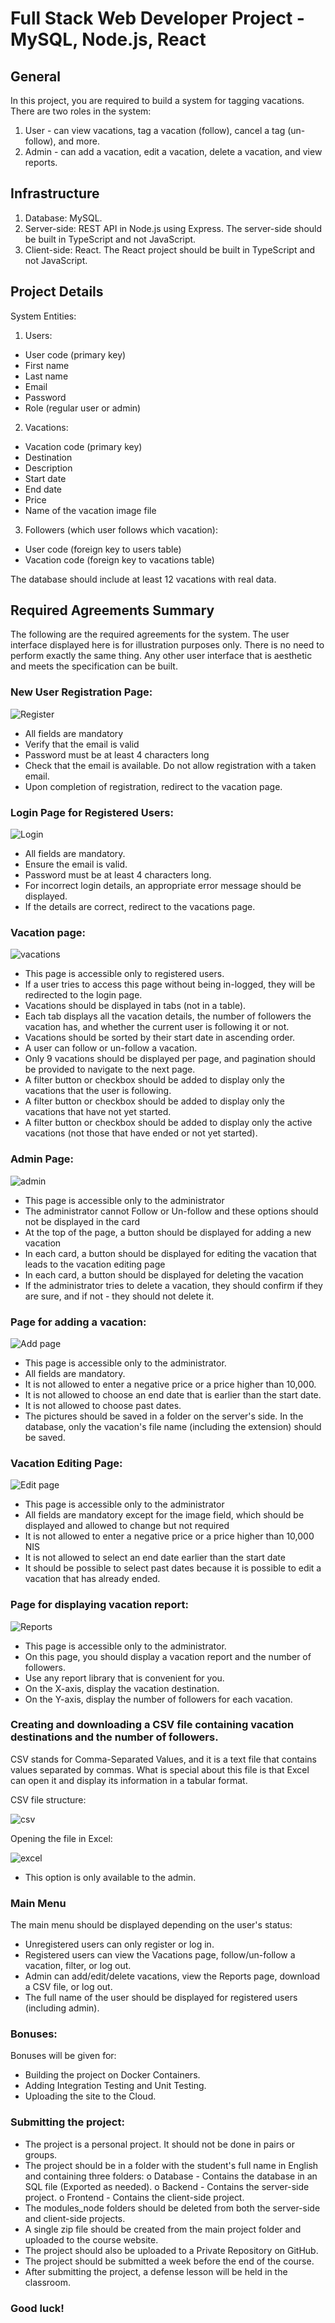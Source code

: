 # Full Stack Web Developer Project - MySQL, Node.js, React

## General
In this project, you are required to build a system for tagging vacations.
There are two roles in the system:
1. User - can view vacations, tag a vacation (follow), cancel a tag (un-follow), and more.
2. Admin - can add a vacation, edit a vacation, delete a vacation, and view reports.

## Infrastructure
1. Database: MySQL.
2. Server-side: REST API in Node.js using Express.
The server-side should be built in TypeScript and not JavaScript.
3. Client-side: React.
The React project should be built in TypeScript and not JavaScript.

## Project Details
System Entities:
1. Users:
- User code (primary key)
- First name
- Last name
- Email
- Password
- Role (regular user or admin)
2. Vacations:
- Vacation code (primary key)
- Destination
- Description
- Start date
- End date
- Price
- Name of the vacation image file
3. Followers (which user follows which vacation):
- User code (foreign key to users table)
- Vacation code (foreign key to vacations table)

The database should include at least 12 vacations with real data.

## Required Agreements Summary
The following are the required agreements for the system. The user interface displayed here is for illustration purposes only. There is no need to perform exactly the same thing. Any other user interface that is aesthetic and meets the specification can be built.

### New User Registration Page:
![Register](/snapshots/register.JPG)

- All fields are mandatory
- Verify that the email is valid
- Password must be at least 4 characters long
- Check that the email is available. Do not allow registration with a taken email.
- Upon completion of registration, redirect to the vacation page.

### Login Page for Registered Users:
![Login](/snapshots/login.JPG)

* All fields are mandatory.
* Ensure the email is valid.
* Password must be at least 4 characters long.
* For incorrect login details, an appropriate error message should be displayed.
* If the details are correct, redirect to the vacations page.

### Vacation page:
![vacations](/snapshots/vacations.JPG)

- This page is accessible only to registered users.
- If a user tries to access this page without being in-logged, they will be redirected to the login page.
- Vacations should be displayed in tabs (not in a table).
- Each tab displays all the vacation details, the number of followers the vacation has, and whether the current user is following it or not.
- Vacations should be sorted by their start date in ascending order.
- A user can follow or un-follow a vacation.
- Only 9 vacations should be displayed per page, and pagination should be provided to navigate to the next page.
- A filter button or checkbox should be added to display only the vacations that the user is following.
- A filter button or checkbox should be added to display only the vacations that have not yet started.
- A filter button or checkbox should be added to display only the active vacations (not those that have ended or not yet started).


### Admin Page:
![admin](/snapshots/admin-vacations.JPG)

- This page is accessible only to the administrator
- The administrator cannot Follow or Un-follow and these options should not be displayed in the card
- At the top of the page, a button should be displayed for adding a new vacation
- In each card, a button should be displayed for editing the vacation that leads to the vacation editing page
- In each card, a button should be displayed for deleting the vacation
- If the administrator tries to delete a vacation, they should confirm if they are sure, and if not - they should not delete it.

### Page for adding a vacation:
![Add page](/snapshots/add.JPG)

- This page is accessible only to the administrator.
- All fields are mandatory.
- It is not allowed to enter a negative price or a price higher than 10,000.
- It is not allowed to choose an end date that is earlier than the start date.
- It is not allowed to choose past dates.
- The pictures should be saved in a folder on the server's side. In the database, only the vacation's file name (including the extension) should be saved.


### Vacation Editing Page:
![Edit page](/snapshots/edit.JPG)

- This page is accessible only to the administrator
- All fields are mandatory except for the image field, which should be displayed and allowed to change but not required
- It is not allowed to enter a negative price or a price higher than 10,000 NIS
- It is not allowed to select an end date earlier than the start date
- It should be possible to select past dates because it is possible to edit a vacation that has already ended.

### Page for displaying vacation report:
![Reports](/snapshots/report.JPG)

- This page is accessible only to the administrator.
- On this page, you should display a vacation report and the number of followers.
- Use any report library that is convenient for you.
- On the X-axis, display the vacation destination.
- On the Y-axis, display the number of followers for each vacation.

### Creating and downloading a CSV file containing vacation destinations and the number of followers.
CSV stands for Comma-Separated Values, and it is a text file that contains values separated by commas. What is special about this file is that Excel can open it and display its information in a tabular format.  

CSV file structure:  

![csv](/snapshots/csv.JPG)

Opening the file in Excel:  

![excel](/snapshots/excell.JPG)

- This option is only available to the admin.

### Main Menu
The main menu should be displayed depending on the user's status:
- Unregistered users can only register or log in.
- Registered users can view the Vacations page, follow/un-follow a vacation, filter, or log out.
- Admin can add/edit/delete vacations, view the Reports page, download a CSV file, or log out.
- The full name of the user should be displayed for registered users (including admin).

### Bonuses:
Bonuses will be given for:
- Building the project on Docker Containers.
- Adding Integration Testing and Unit Testing.
- Uploading the site to the Cloud.

### Submitting the project:
- The project is a personal project. It should not be done in pairs or groups.
- The project should be in a folder with the student's full name in English and containing three folders:
o Database - Contains the database in an SQL file (Exported as needed).
o Backend - Contains the server-side project.
o Frontend - Contains the client-side project.
- The modules_node folders should be deleted from both the server-side and client-side projects.
- A single zip file should be created from the main project folder and uploaded to the course website.
- The project should also be uploaded to a Private Repository on GitHub.
- The project should be submitted a week before the end of the course.
- After submitting the project, a defense lesson will be held in the classroom.

### Good luck!